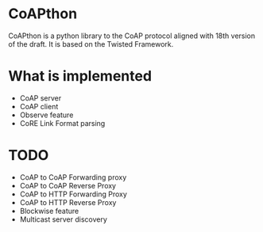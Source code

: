 CoAPthon
========

CoAPthon is a python library to the CoAP protocol aligned with 18th version of the draft.
It is based on the Twisted Framework.

What is implemented
===================

- CoAP server
- CoAP client
- Observe feature
- CoRE Link Format parsing

TODO
====

- CoAP to CoAP Forwarding proxy
- CoAP to CoAP Reverse Proxy
- CoAP to HTTP Forwarding Proxy
- CoAP to HTTP Reverse Proxy
- Blockwise feature
- Multicast server discovery

